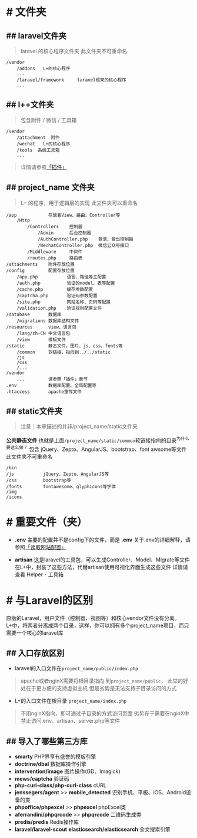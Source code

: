 # # 文件夹
## ## laravel文件夹
> laravel 的核心程序文件夹
> 此文件夹不可重命名

```
/vendor
	/addons   L+的核心程序
	...
	/laravel/framework     laravel框架的核心程序
	...
```
## ## l++文件夹
> 包含附件./ 微信 / 工具箱

```
/vendor
	/attachment  附件
	/wechat   L+的核心程序
	/tools  系统工具箱
	...
```

> 详情请参照[「插件」](http://www.load-page.com/base/manual/58 "「插件」")


## ## project_name 文件夹
> L+ 的程序，用于逻辑层的实现
> 此文件夹可以重命名

```
/app            存放着View、路由、Controller等
	/Http
		/Controllers    控制器
			/Admin      后台控制器
			/AuthController.php    登录、登出控制器
			/WechatController.php  微信公众号接口
		/Middleware     中间件
		/routes.php     路由表
/attachments    附件存放位置
/config         配置存放位置
	/app.php           语言、路径等主配置
	/auth.php          验证的model、表等配置
	/cache.php         缓存参数配置
	/captcha.php       验证码参数配置
	/site.php          网站名称、页码等配置
	/validation.php    验证规则配置文件
/database       数据库
	/migrations 数据库结构文件
/resources      view、语言包
	/lang/zh-CN 中文语言包
	/view       模板文件
/static         静态文件，图片、js、css、fonts等
	/common     软链接，指向到../../static
	/js
	/css
	/...
/vendor
	...         请参照「插件」章节
.env            数据库配置、全局配置等
.htaccess       apache重写文件
```

## ## static文件夹
> 注意：本章描述的并非/project_name/static文件夹

**公共静态文件**
也就是上面<code>/project_name/static/common</code>软链接指向的目录<sup>为什么要这么做？</sup>
包含 jQuery、Zepto、AngularJS、bootstrap、font awsome等文件
此文件夹不可重命名

```
/bin         
/js           jQuery、Zepto、AngularJS等
/css          bootstrap等
/fonts        fontawesome、glyphicons等字体
/img
/icons
```

# # 重要文件（夹）
- **.env**
主要的配置并不是config下的文件，而是 **.env**
关于.env的详细解释，请参照[「读取网站配置」](http://www.load-page.com/base/manual/9 "「读取网站配置」")

- **artisan**
这是laravel的工具包，可以生成Controller、Model、Migrate等文件
在L+中，封装了这些方法，代替artisan使用可视化界面生成这些文件
详情请查看 Helper - 工具箱



# # 与Laravel的区别
原版的Laravel，用户文件（控制器、视图等）和核心vendor文件没有分离。
L+中，将两者分离成两个目录，这样，你可以拥有多个project_name项目，而只需要一个核心的laravel库

## ## 入口存放区别
- laravel的入口文件在<code>project_name/public/index.php</code>
> apache或者nginX需要将根目录指向 到<code>project_name/public</code>，
> 此举的好处在于更方便的支持虚拟主机
> 但是劣势是无法支持子目录访问的方式

- L+的入口文件在根目录 <code>project_name/index.php</code>
> 不用nginX指向，即可通过子目录的方式访问页面
> 劣势在于需要在nginX中禁止访问.env、artisan、server.php等文件

## ## 导入了哪些第三方库
- **smarty**
PHP界享有盛誉的模板引擎
- **doctrine/dbal**
数据库操作引擎
- **intervention/image**
图片操作(GD、Imagick)
- **mews/captcha**
验证码
- **php-curl-class/php-curl-class**
cURL
- **jenssegers/agent** >> **mobile_detected**
识别手机、平板、iOS、Android设备的类
- **phpoffice/phpexcel** >> **phpexcel**
phpExcel类
- **aferrandini/phpqrcode** >> **phpqrcode**
二维码生成类
- **predis/predis**
Redis操作库
- **laravel/laravel-scout** **elasticsearch/elasticsearch**
全文搜索引擎